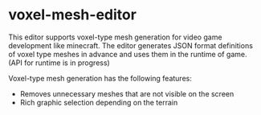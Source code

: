 # voxel-mesh-editor
This editor supports voxel-type mesh generation for video game development like minecraft.
The editor generates JSON format definitions of voxel type meshes in advance and uses them in the runtime of game. (API for runtime is in progress)

Voxel-type mesh generation has the following features:
- Removes unnecessary meshes that are not visible on the screen
- Rich graphic selection depending on the terrain
